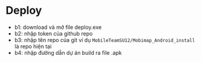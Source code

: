 # Deploy 
+ b1: download và mở file deploy.exe
+ b2: nhập token của github repo
+ b3: nhập tên repo của git ví dụ `MobileTeamSU12/Mobimap_Android_install` là repo hiện tại
+ b4: nhập đường dẫn dự án build ra file .apk
